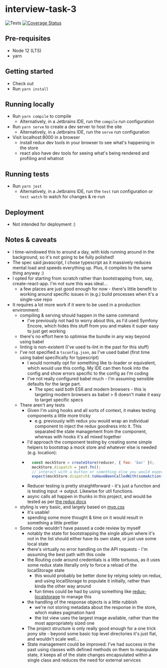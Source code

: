 # interview-task-3

![Tests](https://github.com/mloveday/interview-task-3/workflows/Tests/badge.svg?branch=master)
[![Coverage Status](https://coveralls.io/repos/github/mloveday/interview-task-3/badge.svg?branch=master)](https://coveralls.io/github/mloveday/interview-task-3?branch=master)

## Pre-requisites
- Node 12 (LTS)
- yarn

## Getting started
- Check out
- Run `yarn install`

## Running locally
- Run `yarn compile` to compile
    - Alternatively, in a Jetbrains IDE, run the `compile` run configuration
- Run `yarn serve` to create a dev server to host the site
    - Alternatively, in a Jetbrains IDE, run the `serve` run configuration
- Visit localhost:8000 in a browser
    - install redux dev tools in your browser to see what's happening in the store
    - react also have dev tools for seeing what's being rendered and profiling and whatnot
    
## Running tests
- Run `yarn jest`
    - Alternatively, in a Jetbrains IDE, run the `test` run configuration or `test watch` to watch for changes & re-run

## Deployment
- Not intended for deployment :)

## Notes & caveats

- I time-windowed this to around a day, with kids running around in the background, so it's not going to be fully polished!
- The spec said javascript, I chose typescript as it massively reduces mental load and speeds everything up. Plus, it compiles to the same thing anyway :)
- I opted for starting from scratch rather than bootstrapping from, say, create-react-app. I'm not sure this was ideal...
    - a few places are just good enough for now - there's little benefit to working around specific issues in (e.g.) build processes when it's a single-use repo
- It requires a lot more work if it were to be used in a production environment:
    - compiling & serving should happen in the same command
        - I've previously not had to worry about this, as I'd used Symfony Encore, which hides this stuff from you and makes it super easy to just get working
    - there's no effort here to optimise the bundle in any way beyond using babel
    - linting is non-existent (I've used ts-lint in the past for this stuff)
    - I've not specified a `tsconfig.json`, as I've used babel (first time using babel specifically for typescript)
        - I would normally opt for something like ts-loader or equivalent, which would use this config. My IDE can then hook into the config and show errors specific to the config as I'm coding
        - I've not really configured babel much - I'm assuming sensible defaults for the large part.
            - The spec said both ES6 and modern browsers - this is targeting modern browsers as babel > 6 doesn't make it easy to target specific specs
    - There aren't any tests
        - Given I'm using hooks and all sorts of context, it makes testing components a little more tricky
            - e.g. previously with redux you would wrap an individual component to inject the redux goodness into it. This separated the state management from the component, whereas with hooks it's all mixed together
        - I'd approach the component testing by creating some simple helpers to bootstrap a mock store and whatever else is needed (e.g. location):
        - ```javascript
            const mockStore = createStore(reducer, { foo: 'bar' });
            mockStore.dispatch = jest.fn();
            // interact with a button or something else you would expect to force a dispatch to happen
            expect(mockStore.dispatch).toHaveBeenCalledWith(someAction());
          ```
        - Reducer testing is pretty straightforward - it's just a function and is testing input -> output. Likewise for util functions.
        - async calls all happen in thunks in this project, and would be tested as per [the redux docs](https://redux.js.org/recipes/writing-tests)
    - styling is very basic, and largely based on [mvp.css](https://andybrewer.github.io/mvp/)
        - it's usable!
        - spending some more thought & time on it would result in something a little prettier
    - Some code wouldn't have passed a code review by myself
        - notably the state for bootstrapping the single album where it's not in the list should either have its own state, or just use some local state
        - there's virtually no error handling on the API requests - I'm assuming the best path with this code
        - the Routing code around credentials is a little tortuous, as it uses some redux state literally only to force a reload of the localStorage state
            - this would probably be better done by relying solely on redux, and using localStorage to populate it initially, rather than kinda the other way around
            - fun times could be had by using something like [redux-localstorage](https://www.npmjs.com/package/redux-localstorage) to manage this
        - the handling of the response objects is a little rubbish
            - we're not storing metadata about the response in the store, which makes pagination hard
            - the list view uses the largest image available, rather than the most appropriately sized one
        - The project structure is only really good enough for a one trick pony site - beyond some basic top level directories it's just flat, and wouldn't scale well...
        - State management could be improved: I've had success in the past using classes with defined methods on them to manipulate state, it keeps all of the state changes encapsulated within a single class and reduces the need for external services
